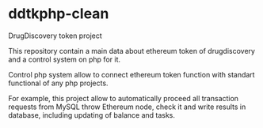 # ddtkphp-clean
DrugDiscovery token project

This repository contain a main data about ethereum token of drugdiscovery and a control system on php for it.

Control php system allow to connect ethereum token function with standart functional of any php projects.

For example, this project allow to automatically proceed all transaction requests from MySQL throw Ethereum node, check it and write results in database, including updating of balance and tasks.
